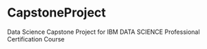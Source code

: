 # CapstoneProject
Data Science Capstone Project for IBM DATA SCIENCE Professional Certification Course
